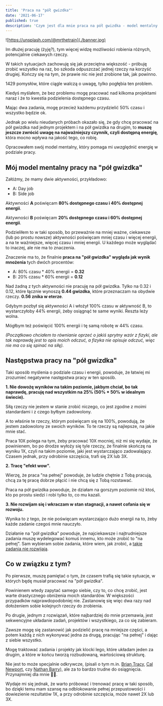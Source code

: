 ```yaml
---
title: 'Praca na "pół gwizdka"'
date: '2021-06-17'
published: true
description: 'Czym jest dla mnie praca na pół gwizdka - model mentalny.'
---
```


![https://unsplash.com/@mrthetrain](./banner.jpg)

Im dłużej pracuję (żyję?), tym więcej widzę możliwości robienia różnych, potencjalnie ciekawych rzeczy.

W takich sytuacjach zachowuję się jak przeciętna większość - próbuję zrobić wszystko na raz, bo szkoda odpuszczać jednej rzeczy na korzyść drugiej. Kończy się na tym, że prawie nic nie jest zrobione tak, jak powinno.

1429 pomysłów, które ciągle walczą o uwagę, tylko pogłębia ten problem.

Kiedyś myślałem, że bez problemu mogę pracować nad kilkoma projektami naraz i że to kwestia podzielenia dostępnego czasu.

Mając dwa zadania, mogę przecież każdemu przydzielić 50% czasu i wszystko będzie ok.

Jednak po wielu nieudanych próbach okazało się, że gdy chcę pracować na pół gwizdka nad jednym projektem i na pół gwizdka na drugim, to **muszę jeszcze zwrócić uwagę na najważniejszy czynnik, czyli dostępną energię**, która mocno wpływa na jakość tego, co robię.

Opracowałem swój model mentalny, który pomaga mi uwzględnić energię w podziale pracy.

## Mój model mentalny pracy na "pół gwizdka"

Załóżmy, że mamy dwie aktywności, przykładowo:

- A: Day job
- B: Side job

Aktywności **A** poświęcam **80% dostępnego czasu i 40% dostępnej energii**.

Aktywności **B** poświęcam **20% dostępnego czasu i 60% dostępnej energii**.

Podzieliłem to w taki sposób, bo przeważnie na mniej ważne, ciekawsze (lub po prostu nowsze) aktywności poświęcam mniej czasu i więcej energii, a na te ważniejsze, więcej czasu i mniej energii. U każdego może wyglądać to inaczej, ale nie ma to znaczenia.

Znaczenie ma to, że finalnie **praca na "pół gwizdka" wygląda jak wynik mnożenia** tych dwóch procentów:

- A: 80% czasu * 40% energii = **0.32**
- B: 20% czasu * 60% energii = **0.12**

Nad żadną z tych aktywności nie pracuję na pół gwizdka. Tylko na 0.32 i 0.12, które łącznie wynoszą **0.44 gwizdka**, które przeznaczam na obydwie rzeczy. **0.56 znika w eterze**.

Gdybym pozbył się aktywności A i włożył 100% czasu w aktywność B, to wystarczyłoby 44% energii, żeby osiągnąć te same wyniki. Reszta leży wolna.

Mógłbym też poświęcić 100% energii i tę samą robotę w 44% czasu.

*(Początkowo chciałem to równianie oprzeć o jakiś sprytny wzór z fizyki, ale tak naprawdę jest to opis moich odczuć, a fizyka nie opisuje odczuć, więc nie ma co się spinać na siłę).*

## Następstwa pracy na "pół gwizdka"

Taki sposób myślenia o podziale czasu i energii, powoduje, że łatwiej mi zrozumieć negatywne następstwa pracy w ten sposób.

**1. Nie dowożę wyników na takim poziomie, jakbym chciał, bo tak naprawdę, pracuję nad wszystkim na 25% (50% * 50% w idealnym świecie).**

Siłą rzeczy nie jestem w stanie zrobić niczego, co jest zgodne z moimi standardami i z czego byłbym zadowolony.

A to właśnie te rzeczy, którym poświęcam się na 100%, powodują, że jestem zadowolony ze swoich wyników. To te rzeczy są najlepsze, na jakie mnie stać.

Praca 10X polega na tym, żeby pracować 10X mocniej, niż mi się wydaje, że powinienem, bo po drodze wyłoży się tyle rzeczy, że finalnie skończę na wyniku 1X, czyli na takim poziomie, jaki jest wystarczająco zadowalający. Czasem jednak, przy odrobinie szczęścia, trafi się 2X lub 3X.

**2. Tracę "efekt wow".**

Wierzę, że praca "na pełnej" powoduje, że ludzie chętnie z Tobą pracują, chcą za tę pracę dobrze płącić i nie chcą się z Tobą rozstawać.

Praca na pół gwizdka powoduje, że działam na gorszym poziomie niż ktoś, kto po prostu siedzi i robi tylko to, co mu kazali.

**3. Nie rozwijam się i wkraczam w stan stagnacji, a nawet cofania się w rozwoju.**

Wynika to z tego, że nie poświęcam wystarczająco dużo energii na to, żeby każde zadanie czegoś mnie nauczyło.

Działanie na "pół gwizdka" powoduje, że najciekawsze i najtrudniejsze zadania muszę wydelegować komuś innemu, kto może zrobić to "na pełnej". Sam wybieram sobie zadania, które wiem, jak zrobić, a [takie zadania nie rozwijają](https://skutecznyprogramista.pl/trudne-zadania/).

## Co w związku z tym?

Po pierwsze, muszę pamiętać o tym, że czasem trafią się takie sytuacje, w których będę musiał pracować na "pół gwizdka".

Powinienem wtedy zapytać samego siebie, czy to, co chcę zrobić, jest warte drastycznego obniżenia moich standardów. W większości przypadków najprawdopodobniej nie. Zastanowię się więc dwa razy nad dołożeniem sobie kolejnych rzeczy do zrobienia.

Po drugie, jednym z rozwiązań, które najbardziej do mnie przemawia, jest sekwencyjne układanie zadań, projektów i wszystkiego, za co się zabieram.

Zawsze mogę się zastanowić jak podzielić pracę na mniejsze części, a potem każdą z nich wykonywać jedna za drugą, pracując "na pełnej" i dając z siebie wszystko.

Mogę traktować zadania i projekty jak klocki lego, które układam jeden za drugim, a które w końcu tworzą rozbudowaną, wartościową strukturę.

Nie jest to może specjalnie odkrywcze, (pisali o tym m.in. [Brian Tracy](https://www.goodreads.com/book/show/95887.Eat_That_Frog_), [Cal Newport](https://www.goodreads.com/book/show/25744928-deep-work), czy [Nathan Barry](https://nathanbarry.com/seasons/)), ale za to bardzo trudne do osiągnięcia. Przynajmniej dla mnie 🤷‍♂️.

Wydaje mi się jednak, że warto próbować i trenować pracę w taki sposób, bo dzięki temu mam szansę na odblokowanie pełnej przepustowości i dowiezienie rezultatów 1X, a przy odrobinie szczęścia, może nawet 2X lub 3X.
